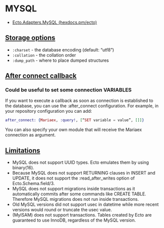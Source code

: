 # MYSQL

* [Ecto.Adapters.MySQL (hexdocs.pm/ecto)](https://hexdocs.pm/ecto/Ecto.Adapters.MySQL.html)

## [Storage options](https://hexdocs.pm/ecto/Ecto.Adapters.MySQL.html#module-storage-options)

* `:charset` - the database encoding (default: “utf8”)
* `:collation` - the collation order
* `:dump_path` - where to place dumped structures

## [After connect callback](https://hexdocs.pm/ecto/Ecto.Adapters.MySQL.html#module-after-connect-callback)

### Could be useful to set some connection VARIABLES

If you want to execute a callback as soon as connection is established to the database, you can use the :after_connect configuration. For example, in your repository configuration you can add:

```ex
after_connect: {Mariaex, :query!, [“SET variable = value”, []]}
```

You can also specify your own module that will receive the Mariaex connection as argument.

## [Limitations](https://hexdocs.pm/ecto/Ecto.Adapters.MySQL.html#module-limitations)

* MySQL does not support UUID types. Ecto emulates them by using binary(16).
* Because MySQL does not support RETURNING clauses in INSERT and UPDATE, it does not support the :read_after_writes option of Ecto.Schema.field/3.
* MySQL does not support migrations inside transactions as it automatically commits after some commands like CREATE TABLE. Therefore MySQL migrations does not run inside transactions.
* Old MySQL versions did not support usec in datetime while more recent versions would round or truncate the usec value.
* (MyISAM) does not support transactions. Tables created by Ecto are guaranteed to use InnoDB, regardless of the MySQL version.